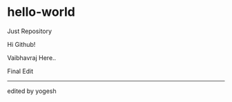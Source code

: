 # hello-world
Just Repository


Hi Github!

Vaibhavraj Here..


Final Edit

-------------

edited by yogesh
